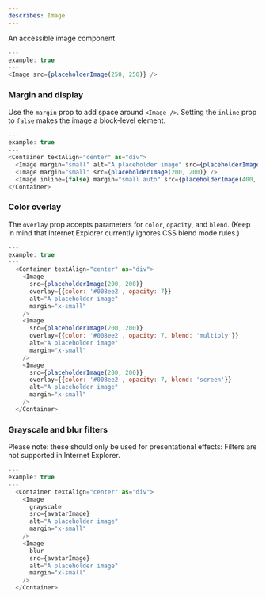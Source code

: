 ```yaml
---
describes: Image
---
```


An accessible image component

```js
---
example: true
---
<Image src={placeholderImage(250, 250)} />
```

### Margin and display

Use the `margin` prop to add space around `<Image />`. Setting the `inline` prop to `false` makes
the image a block-level element.

```js
---
example: true
---
<Container textAlign="center" as="div">
  <Image margin="small" alt="A placeholder image" src={placeholderImage(300, 200)} />
  <Image margin="small" src={placeholderImage(200, 200)} />
  <Image inline={false} margin="small auto" src={placeholderImage(400, 200)} />
</Container>
```

### Color overlay

The `overlay` prop accepts parameters for `color`, `opacity`, and `blend`. (Keep
in mind that Internet Explorer currently ignores CSS blend mode rules.)

```js
---
example: true
---
  <Container textAlign="center" as="div">
    <Image
      src={placeholderImage(200, 200)}
      overlay={{color: '#008ee2', opacity: 7}}
      alt="A placeholder image"
      margin="x-small"
    />
    <Image
      src={placeholderImage(200, 200)}
      overlay={{color: '#008ee2', opacity: 7, blend: 'multiply'}}
      alt="A placeholder image"
      margin="x-small"
    />
    <Image
      src={placeholderImage(200, 200)}
      overlay={{color: '#008ee2', opacity: 7, blend: 'screen'}}
      alt="A placeholder image"
      margin="x-small"
    />
  </Container>
```

### Grayscale and blur filters

Please note: these should only be used for presentational effects: Filters
are not supported in Internet Explorer.

```js
---
example: true
---
  <Container textAlign="center" as="div">
    <Image
      grayscale
      src={avatarImage}
      alt="A placeholder image"
      margin="x-small"
    />
    <Image
      blur
      src={avatarImage}
      alt="A placeholder image"
      margin="x-small"
    />
  </Container>
```
